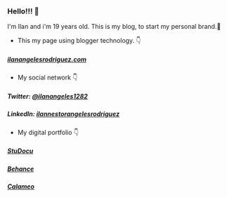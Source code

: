 ### Hello!!! 👋

I'm Ilan and i'm 19 years old.
This is my blog, to start my personal brand.💙
- This my page using blogger technology. 👇
#####       [ilanangelesrodriguez.com](https://ilanangelesrodriguez.blogspot.com/)
- My social network 👇
#####       Twitter: [@ilanangeles1282](https://twitter.com/ilanangeles1282)
#####       LinkedIn: [ilannestorangelesrodriguez](https://www.linkedin.com/in/ilannestorangelesrodriguez/)
- My digital portfolio 👇
#####       [StuDocu](https://www.studocu.com/pe/user/11351365?origin=user-menu)
#####       [Behance](https://www.behance.net/ilanangeles)
#####       [Calameo](https://www.calameo.com/subscriptions/7024462)
